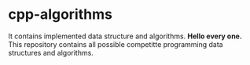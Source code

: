 # cpp-algorithms
It contains implemented data structure and algorithms. 
**Hello every one.**
This repository contains all possible competitte programming data structures and algorithms.
